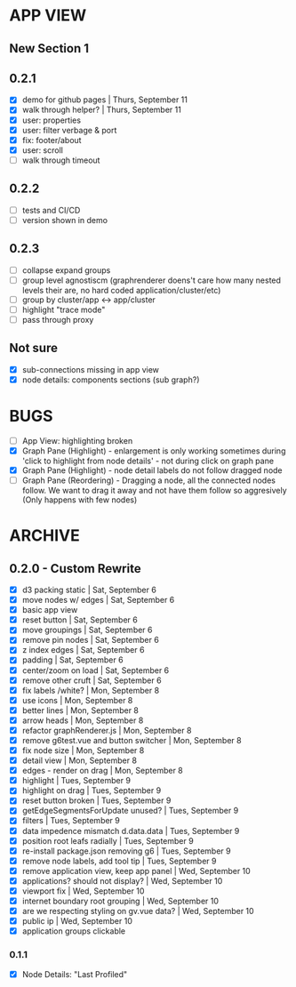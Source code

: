 # APP VIEW
## New Section 1

## 0.2.1
* [x] demo for github pages | Thurs, September 11
* [x] walk through helper? | Thurs, September 11
* [x] user: properties
* [x] user: filter verbage & port
* [x] fix: footer/about
* [x] user: scroll
* [ ] walk through timeout

## 0.2.2
* [ ] tests and CI/CD
* [ ] version shown in demo

## 0.2.3
* [ ] collapse expand groups
* [ ] group level agnostiscm (graphrenderer doens't care how many nested levels their are, no hard coded application/cluster/etc)
* [ ] group by cluster/app <-> app/cluster
* [ ] highlight "trace mode"
* [ ] pass through proxy

## Not sure
* [x] sub-connections missing in app view
* [x] node details: components sections (sub graph?)

# BUGS
* [ ] App View: highlighting broken
* [x] Graph Pane (Highlight) - enlargement is only working sometimes during 'click to highlight from node details' - not during click on graph pane
* [x] Graph Pane (Highlight) - node detail labels do not follow dragged node
* [ ] Graph Pane (Reordering) - Dragging a node, all the connected nodes follow. We want to drag it away and not have them follow so aggresively  (Only happens with few nodes)

# ARCHIVE
## 0.2.0 - Custom Rewrite
* [x] d3 packing static | Sat, September 6
* [x] move nodes w/ edges | Sat, September 6
* [x] basic app view
* [x] reset button | Sat, September 6
* [x] move groupings | Sat, September 6
* [x] remove pin nodes | Sat, September 6
* [x] z index edges | Sat, September 6
* [x] padding | Sat, September 6
* [x] center/zoom on load | Sat, September 6
* [x] remove other cruft | Sat, September 6
* [x] fix labels /white? | Mon, September 8
* [x] use icons | Mon, September 8
* [x] better lines | Mon, September 8
* [x] arrow heads | Mon, September 8
* [x] refactor graphRenderer.js | Mon, September 8
* [x] remove g6test.vue and button switcher | Mon, September 8
* [x] fix node size | Mon, September 8
* [x] detail view | Mon, September 8
* [x] edges - render on drag | Mon, September 8
* [x] highlight | Tues, September 9
* [x] highlight on drag | Tues, September 9
* [x] reset button broken | Tues, September 9
* [x] getEdgeSegmentsForUpdate unused? | Tues, September 9
* [x] filters | Tues, September 9
* [x] data impedence mismatch d.data.data | Tues, September 9
* [x] position root leafs radially | Tues, September 9
* [x] re-install package.json removing g6 | Tues, September 9
* [x] remove node labels, add tool tip | Tues, September 9
* [x] remove application view, keep app panel | Wed, September 10
* [x] applications? should not display? | Wed, September 10
* [x] viewport fix | Wed, September 10
* [x] internet boundary root grouping | Wed, September 10
* [x] are we respecting styling on gv.vue data? | Wed, September 10
* [x] public ip | Wed, September 10
* [x] application groups clickable

### 0.1.1
* [x] Node Details: "Last Profiled"
